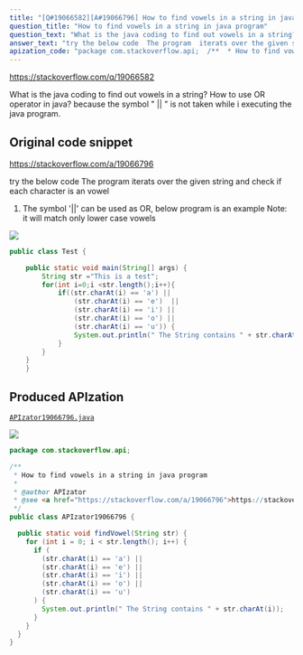 ```yaml
---
title: "[Q#19066582][A#19066796] How to find vowels in a string in java program"
question_title: "How to find vowels in a string in java program"
question_text: "What is the java coding to find out vowels in a string? How to use OR operator in java?  because the symbol \" || \" is not taken while i executing the java program."
answer_text: "try the below code  The program  iterats over the given string and check if each character is an vowel 1. The symbol '||' can be used as OR, below program is an example Note: it will match only lower case vowels"
apization_code: "package com.stackoverflow.api;  /**  * How to find vowels in a string in java program  *  * @author APIzator  * @see <a href=\"https://stackoverflow.com/a/19066796\">https://stackoverflow.com/a/19066796</a>  */ public class APIzator19066796 {    public static void findVowel(String str) {     for (int i = 0; i < str.length(); i++) {       if (         (str.charAt(i) == 'a') ||         (str.charAt(i) == 'e') ||         (str.charAt(i) == 'i') ||         (str.charAt(i) == 'o') ||         (str.charAt(i) == 'u')       ) {         System.out.println(\" The String contains \" + str.charAt(i));       }     }   } }"
---
```


https://stackoverflow.com/q/19066582

What is the java coding to find out vowels in a string?
How to use OR operator in java? 
because the symbol &quot; || &quot; is not taken while i executing the java program.



## Original code snippet

https://stackoverflow.com/a/19066796

try the below code 
The program  iterats over the given string and check if each character is an vowel
1. The symbol &#x27;||&#x27; can be used as OR, below program is an example
Note: it will match only lower case vowels

<div class="code-logo"><img src="/stackoverflow.png" /></div>

```java
public class Test {

    public static void main(String[] args) {    
        String str ="This is a test";
        for(int i=0;i <str.length();i++){
            if((str.charAt(i) == 'a') || 
                (str.charAt(i) == 'e')  ||
                (str.charAt(i) == 'i') || 
                (str.charAt(i) == 'o') ||
                (str.charAt(i) == 'u')) {
                System.out.println(" The String contains " + str.charAt(i));
            }
        }
    }
    }
```

## Produced APIzation

[`APIzator19066796.java`](https://github.com/pasqualesalza/apization-temp-data/raw/master/search/APIzator19066796.java)

<div class="code-logo"><img src="/apizator.png" /></div>

```java
package com.stackoverflow.api;

/**
 * How to find vowels in a string in java program
 *
 * @author APIzator
 * @see <a href="https://stackoverflow.com/a/19066796">https://stackoverflow.com/a/19066796</a>
 */
public class APIzator19066796 {

  public static void findVowel(String str) {
    for (int i = 0; i < str.length(); i++) {
      if (
        (str.charAt(i) == 'a') ||
        (str.charAt(i) == 'e') ||
        (str.charAt(i) == 'i') ||
        (str.charAt(i) == 'o') ||
        (str.charAt(i) == 'u')
      ) {
        System.out.println(" The String contains " + str.charAt(i));
      }
    }
  }
}

```